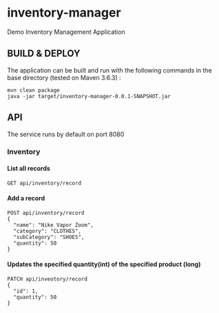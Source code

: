 # inventory-manager
Demo Inventory Management Application

## BUILD & DEPLOY
The application can be built and run with the following commands in the base directory (tested on Maven 3.6.3) :
```
mvn clean package
java -jar target/inventory-manager-0.0.1-SNAPSHOT.jar
```
## API
The service runs by default on port 8080
### Inventory
#### List all records
```
GET api/inventory/record
```
#### Add a record
```
POST api/inventory/record
{
  "name": "Nike Vapor Zoom",
  "category": "CLOTHES",
  "subCategory": "SHOES",
  "quantity": 50
}
```
#### Updates the specified quantity(int) of the specified product (long)
```
PATCH api/inveotory/record
{
  "id": 1,
  "quantity": 50
}
```
